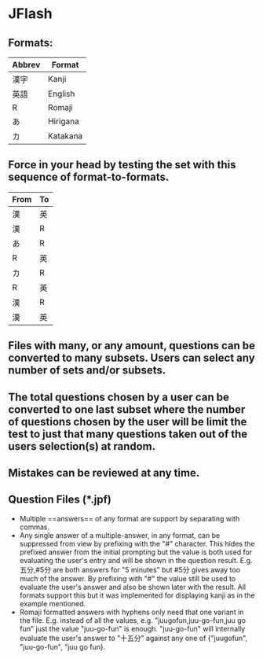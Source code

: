 # JFlash

## Formats:
| Abbrev | Format |
| ----- | ------ |
| 漢字 | Kanji |
| 英語 | English |
| R | Romaji |
| あ | Hirigana |
| カ| Katakana |


## Force in your head by testing the set with this sequence of format-to-formats.
| From | To |
| ---- | -- |
| 漢 | 英 |
| 漢 | R |
| あ | R |
| R | 英 |
| カ | R |
| R | 英 |
| 漢 | R |
| 漢 | 英 |

## Files with many, or any amount, questions can be converted to many subsets. Users can select any number of sets and/or subsets.

## The total questions chosen by a user can be converted to one last subset where the number of questions chosen by the user will be limit the test to just that many questions taken out of the users selection(s) at random.

## Mistakes can be reviewed at any time.

## Question Files (*.jpf)
- Multiple ==answers== of any format are support by separating with commas.
- Any single answer of a multiple-answer, in any format, can be suppressed from view by prefixing with the "#" character. This hides the prefixed answer from the initial prompting but the value is both used for evaluating the user's entry and will be shown in the question result. E.g. 五分,#5分 are both answers for "5 minutes" but #5分 gives away too much of the answer. By prefixing with "#" the value still be used to evaluate the user's answer and also be shown later with the result. All formats support this but it was implemented for displaying kanji as in the example mentioned.
- Romaji formatted answers with hyphens only need that one variant in the file. E.g. instead of all the values, e.g. "juugofun,juu-go-fun,juu go fun" just the value "juu-go-fun" is enough. "juu-go-fun" will internally evaluate the user's answer to "十五分" against any one of {"juugofun", "juu-go-fun", "juu go fun}.




